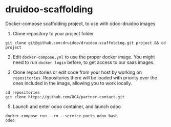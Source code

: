 # druidoo-scaffolding
Docker-compose scaffolding project, to use with odoo-druidoo images


1. Clone repository to your project folder
```
git clone git@github.com:druidoo/druidoo-scaffolding.git project && cd project
```

2. Edit `docker-compose.yml` to use the proper docker image. You might need to run `docker login` before, to get access to our saas images.

3. Clone repositories or edit code from your host by working on `repositories`. Repositories there will be loaded with priority over the ones included in the image, allowing you to work locally.
```
cd repositories
git clone https://github.com/OCA/partner-contact.git
```

5. Launch and enter odoo container, and launch odoo
```
docker-compose run --rm --service-ports odoo bash
odoo
```
